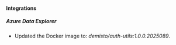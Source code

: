 
#### Integrations

##### Azure Data Explorer

- Updated the Docker image to: *demisto/auth-utils:1.0.0.2025089*.